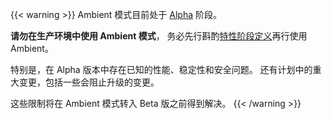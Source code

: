 ---
---
{{< warning >}}
Ambient 模式目前处于 [Alpha](/zh/docs/releases/feature-stages/#feature-phase-definitions) 阶段。

**请勿在生产环境中使用 Ambient 模式**，
务必先行斟酌[特性阶段定义](/zh/docs/releases/feature-stages/#feature-phase-definitions)再行使用 Ambient。

特别是，在 Alpha 版本中存在已知的性能、稳定性和安全问题。
还有计划中的重大变更，包括一些会阻止升级的变更。

这些限制将在 Ambient 模式转入 Beta 版之前得到解决。
{{< /warning >}}
